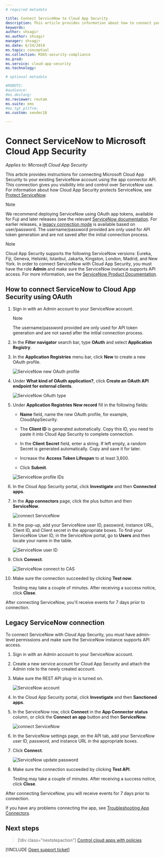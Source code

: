 ```yaml
---
# required metadata

title: Connect ServiceNow to Cloud App Security
description: This article provides information about how to connect your ServiceNow app to Cloud App Security using the API connector for visibility and control over use.
keywords:
author: shsagir
ms.author: shsagir
manager: shsagir
ms.date: 6/24/2019
ms.topic: conceptual
ms.collection: M365-security-compliance
ms.prod:
ms.service: cloud-app-security
ms.technology:

# optional metadata

#ROBOTS:
#audience:
#ms.devlang:
ms.reviewer: reutam
ms.suite: ems
#ms.tgt_pltfrm:
ms.custom: seodec18

---
```

# Connect ServiceNow to Microsoft Cloud App Security

*Applies to: Microsoft Cloud App Security*

This article provides instructions for connecting Microsoft Cloud App Security to your existing ServiceNow account using the app connector API. This connection gives you visibility into and control over ServiceNow use. For information about how Cloud App Security protects ServiceNow, see [Protect ServiceNow](protect-servicenow.md).

> [!NOTE]
> We recommend deploying ServiceNow  using OAuth app tokens, available for Fuji and later releases (see the relevant [ServiceNow documentation](https://wiki.servicenow.com/index.php?title=OAuth_Applications#gsc.tab=0).
> For earlier releases, a [legacy connection mode](#legacy-servicenow-connection) is available based on user/password. The username/password provided are only used for API token generation and are not saved after the initial connection process.

> [!NOTE]
> Cloud App Security supports the following ServiceNow versions: Eureka, Fiji, Geneva, Helsinki, Istanbul, Jakarta, Kingston, London, Madrid, and New York. In order to connect ServiceNow with Cloud App Security, you must have the role **Admin** and make sure the ServiceNow instance supports API access. For more information, see the [ServiceNow Product Documentation](https://wiki.servicenow.com/index.php?title=Base_System_Roles#gsc.tab=0).

## How to connect ServiceNow to Cloud App Security using OAuth

1. Sign in with an Admin account to your ServiceNow account.

    > [!NOTE]
    > The username/password provided are only used for API token generation and are not saved after the initial connection process.

2. In the **Filter navigator** search bar, type **OAuth** and select **Application Registry**.

3. In the **Application Registries** menu bar, click **New** to create a new OAuth profile.

    ![ServiceNow new OAuth profile](media/servicenow-app-registry.png)

4. Under **What kind of OAuth application?**, click **Create an OAuth API endpoint for external clients**.

    ![ServiceNow OAuth type](media/servicenow-oauth-app-type.png)

5. Under **Application Registries New record** fill in the following fields:

    - **Name** field, name the new OAuth profile, for example, CloudAppSecurity.

    - The **Client ID** is generated automatically. Copy this ID, you need to paste it into Cloud App Security to complete connection.

    - In the **Client Secret** field, enter a string. If left empty, a random Secret is generated automatically. Copy and save it for later.

    - Increase the **Access Token Lifespan** to at least 3,600.

    - Click **Submit**.

    ![ServiceNow profile IDs](media/servicenow-profile-ids.png)

6. In the Cloud App Security portal, click **Investigate** and then **Connected apps**.

7. In the **App connectors** page, click the plus button and then **ServiceNow**.

    ![connect ServiceNow](media/connect-servicenow.png "connect ServiceNow")

8. In the pop-up, add your ServiceNow user ID, password, instance URL, Client ID, and Client secret in the appropriate boxes. To find your ServiceNow User ID, in the ServiceNow portal, go to **Users** and then locate your name in the table.

    ![ServiceNow user ID](media/servicenow-userid.png)

9. Click **Connect**.

    ![ServiceNow connect to CAS](media/servicenow-portal-connect.png "ServiceNow connect in portal")

10. Make sure the connection succeeded by clicking **Test now**.

    Testing may take a couple of minutes. After receiving a success notice, click **Close**.

After connecting ServiceNow, you'll receive events for 7 days prior to connection.

## Legacy ServiceNow connection

To connect ServiceNow with Cloud App Security, you must have admin-level permissions and make sure the ServiceNow instance supports API access.

1. Sign in with an Admin account to your ServiceNow account.

2. Create a new service account for Cloud App Security and attach the Admin role to the newly created account.

3. Make sure the REST API plug-in is turned on.

    ![ServiceNow account](media/servicenow-account.png "ServiceNow account")

4. In the Cloud App Security portal, click **Investigate** and then **Sanctioned apps**.

5. In the ServiceNow row, click **Connect** in the **App Connector status** column, or click the **Connect an app** button and then **ServiceNow**.

   ![connect ServiceNow](media/connect-servicenow.png "connect ServiceNow")

6. In the ServiceNow settings page, on the API tab, add your ServiceNow user ID, password, and instance URL in the appropriate boxes.

7. Click **Connect**.

    ![ServiceNow update password](media/servicenow-update-password.png "ServiceNow update password")

8. Make sure the connection succeeded by clicking **Test API**.

    Testing may take a couple of minutes. After receiving a success notice, click **Close**.

After connecting ServiceNow, you will receive events for 7 days prior to connection.

If you have any problems connecting the app, see [Troubleshooting App Connectors](troubleshooting-api-connectors-using-error-messages.md).

## Next steps

> [!div class="nextstepaction"]
> [Control cloud apps with policies](control-cloud-apps-with-policies.md)

[!INCLUDE [Open support ticket](includes/support.md)]
